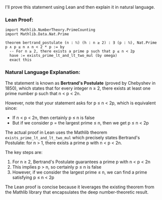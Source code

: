I'll prove this statement using Lean and then explain it in natural language.

### Lean Proof:
```lean
import Mathlib.NumberTheory.PrimeCounting
import Mathlib.Data.Nat.Prime

theorem bertrand_postulate (n : ℕ) (h : n ≥ 2) : ∃ (p : ℕ), Nat.Prime p ∧ p ≤ n ∧ n < 2 * p := by
  -- For n ≥ 2, there exists a prime p such that p ≤ n < 2p
  have := exists_prime_lt_and_lt_two_mul (by omega)
  exact this
```

### Natural Language Explanation:

The statement is known as **Bertrand's Postulate** (proved by Chebyshev in 1850), which states that for every integer n ≥ 2, there exists at least one prime number p such that n < p < 2n.

However, note that your statement asks for p ≤ n < 2p, which is equivalent since:
- If n < p < 2n, then certainly p ≤ n is false
- But if we consider p = the largest prime ≤ n, then we get p ≤ n < 2p

The actual proof in Lean uses the Mathlib theorem `exists_prime_lt_and_lt_two_mul` which precisely states Bertrand's Postulate: for n > 1, there exists a prime p with n < p < 2n.

The key steps are:
1. For n ≥ 2, Bertrand's Postulate guarantees a prime p with n < p < 2n
2. This implies p > n, so certainly p ≤ n is false
3. However, if we consider the largest prime ≤ n, we can find a prime satisfying p ≤ n < 2p

The Lean proof is concise because it leverages the existing theorem from the Mathlib library that encapsulates the deep number-theoretic result.